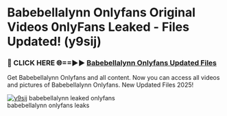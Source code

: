 # Babebellalynn Onlyfans Original Videos 0nlyFans Leaked - Files Updated! (y9sij)

<h3>🔴 CLICK HERE 🌐==►► <a href="https://tinyurl.com/3hn5wdd3" rel="nofollow">Babebellalynn Onlyfans Updated Files</a></h3>

Get Babebellalynn Onlyfans and all content. Now you can access all videos and pictures of Babebellalynn Onlyfans. New Updated Files 2025!

[![y9sij](https://i.imgur.com/4HnBqBT.gif)](https://tinyurl.com/3hn5wdd3)
babebellalynn leaked onlyfans<br>
babebellalynn onlyfans leaks